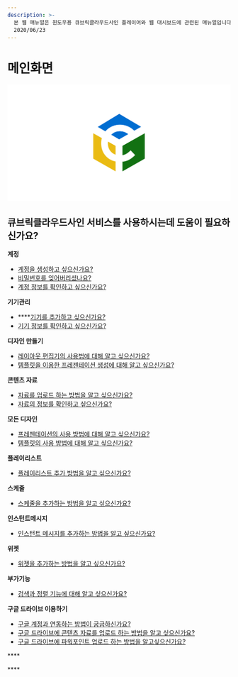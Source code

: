 ```yaml
---
description: >-
  본 웹 매뉴얼은 윈도우용 큐브릭클라우드사인 플레이어와 웹 대시보드에 관련된 매뉴얼입니다.                 최종수정일 :
  2020/06/23
---
```


# 메인화면

![](.gitbook/assets/logo.png)

## 큐브릭클라우드사인 서비스를 사용하시는데 도움이 필요하신가요?

**계정**

* [계정을 생성하고 싶으신가요?](https://docs-test.cublick.com/account)
* [비밀번호를 잊어버리셨나요?](https://docs-test.cublick.com/account)
* [계정 정보를 확인하고 싶으신가요?](https://docs-test.cublick.com/account/account-info)

**기기관리**

* \*\*\*\*[기기를 추가하고 싶으신가요?](https://docs-test.cublick.com/device-management/registration)
* [기기 정보를 확인하고 싶으신가요?](https://docs-test.cublick.com/device-management/management)

**디자인 만들기**

* [레이아웃 편집기의 사용법에 대해 알고 싶으신가요?](https://docs-test.cublick.com/createcontents)
* [템플릿을 이용한 프레젠테이션 생성에 대해 알고 싶으신가요?](https://docs-test.cublick.com/createcontents/template)

**콘텐츠 자료**

* [자료를 업로드 하는 방법을 알고 싶으신가요?](https://docs-test.cublick.com/contents)
* [자료의 정보를 확인하고 싶으신가요?](https://docs-test.cublick.com/contents)

**모든 디자인**

* [프레젠테이션의 사용 방법에 대해 알고 싶으신가요?](https://docs-test.cublick.com/contents/design)
* [템플릿의 사용 방법에 대해 알고 싶으신가요?](https://docs-test.cublick.com/contents/template)

**플레이리스트**

* [플레이리스트 추가 방법을 알고 싶으신가요?](https://docs-test.cublick.com/playlist)

**스케줄**

* [스케줄을 추가하는 방법을 알고 싶으신가요?](https://docs-test.cublick.com/schedule)

**인스턴트메시지**

* [인스턴트 메시지를 추가하는 방법을 알고 싶으신가요?](https://docs-test.cublick.com/instant-message)

**위젯**

* [위젯을 추가하는 방법을 알고 싶으신가요?](https://docs-test.cublick.com/widget)

**부가기능**

* [검색과 정렬 기능에 대해 알고 싶으신가요?](https://docs-test.cublick.com/extra-function)

**구글 드라이브 이용하기**

* [구글 계정과 연동하는 방법이 궁금하신가요?](https://docs-test.cublick.com/google-attach/google-account)
* [구글 드라이브에 콘텐츠 자료를 업로드 하는 방법을 알고 싶으신가요?](https://docs-test.cublick.com/google-attach/asset-upload)
* [구글 드라이브에 파워포인트 업로드 하는 방법을 알고싶으신가요?](https://docs-test.cublick.com/google-attach/powerpoint-upload)

\*\*\*\*

\*\*\*\*

